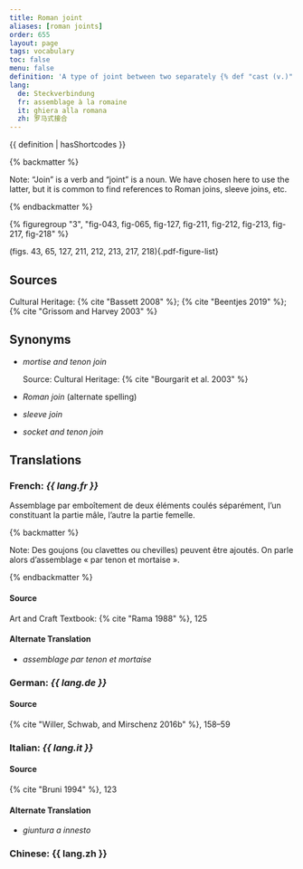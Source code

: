 ```yaml
---
title: Roman joint
aliases: [roman joints]
order: 655
layout: page
tags: vocabulary
toc: false
menu: false
definition: 'A type of joint between two separately {% def "cast (v.)" "cast" %} elements in which one element slots into the hollow “sleeve” of the other. The joint is generally further secured using pins, rivets, or by {% def "soldering" %}.'
lang:
  de: Steckverbindung
  fr: assemblage à la romaine
  it: ghiera alla romana
  zh: 罗马式接合
---
```


{{ definition | hasShortcodes }}

{% backmatter %}

Note: “Join” is a verb and “joint” is a noun. We have chosen here to use the latter, but it is common to find references to Roman joins, sleeve joins, etc.

{% endbackmatter %}

{% figuregroup "3", "fig-043, fig-065, fig-127, fig-211, fig-212, fig-213, fig-217, fig-218" %}

(figs. 43, 65, 127, 211, 212, 213, 217, 218){.pdf-figure-list}

## Sources

Cultural Heritage: {% cite "Bassett 2008" %}; {% cite "Beentjes 2019" %}; {% cite "Grissom and Harvey 2003" %}

## Synonyms

- *mortise and tenon join*

    Source: Cultural Heritage: {% cite "Bourgarit et al. 2003" %}
    
- *Roman join* (alternate spelling)
    
- *sleeve join*
- *socket and tenon join*

## Translations

<div class="accordion">

### **French**: *{{ lang.fr }}*

Assemblage par emboîtement de deux éléments coulés séparément, l’un constituant la partie mâle, l’autre la partie femelle.

{% backmatter %}

Note: Des goujons (ou clavettes ou chevilles) peuvent être ajoutés. On parle alors d’assemblage « par tenon et mortaise ».

{% endbackmatter %}

#### Source

Art and Craft Textbook: {% cite "Rama 1988" %}, 125

#### Alternate Translation

- *assemblage par tenon et mortaise*

### **German**: *{{ lang.de }}*

#### Source

{% cite "Willer, Schwab, and Mirschenz 2016b" %}, 158–59

### **Italian**: *{{ lang.it }}*

#### Source

{% cite "Bruni 1994" %}, 123

#### Alternate Translation

- *giuntura a innesto*

### **Chinese**: {{ lang.zh }}

</div>
